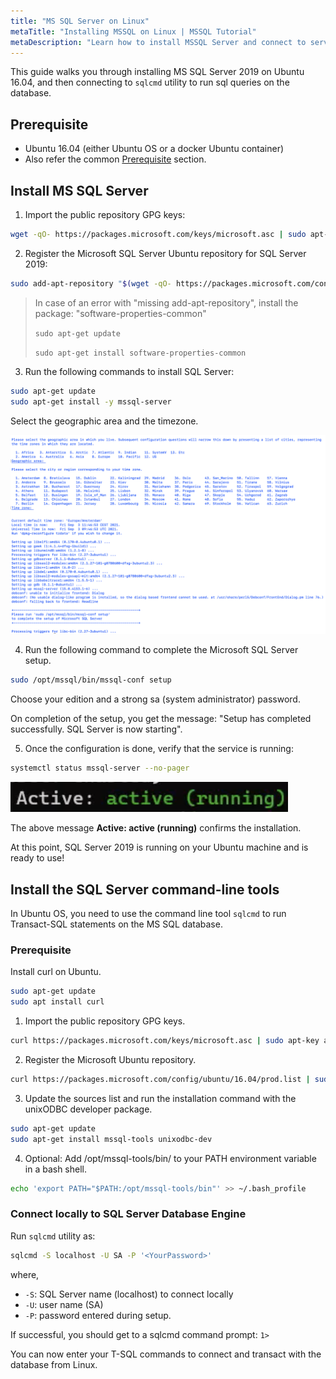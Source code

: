 ```yaml
---
title: "MS SQL Server on Linux"
metaTitle: "Installing MSSQL on Linux | MSSQL Tutorial"
metaDescription: "Learn how to install MSSQL Server and connect to server on Linux by following this step by step instructions guide"
---
```


This guide walks you through installing MS SQL Server 2019 on Ubuntu 16.04, and then connecting to `sqlcmd` utility to run sql queries on the database.

## Prerequisite

* Ubuntu 16.04 (either Ubuntu OS or a docker Ubuntu container)
* Also refer the common [Prerequisite](1-prerequisite.md) section.

## Install MS SQL Server

1. Import the public repository GPG keys:

```bash
wget -qO- https://packages.microsoft.com/keys/microsoft.asc | sudo apt-key add -
```

2. Register the Microsoft SQL Server Ubuntu repository for SQL Server 2019:

```bash
sudo add-apt-repository "$(wget -qO- https://packages.microsoft.com/config/ubuntu/16.04/mssql-server-2019.list)"
```

> In case of an error with "missing add-apt-repository", install the package: "software-properties-common"
>
> `sudo apt-get update`
>
> `sudo apt-get install software-properties-common`

3. Run the following commands to install SQL Server:

```bash
sudo apt-get update
sudo apt-get install -y mssql-server
```
Select the geographic area and the timezone.

![MS SQL installed on Linux](../../assets/linux/mssql-installed.png)

4. Run the following command to complete the Microsoft SQL Server setup.

```bash
sudo /opt/mssql/bin/mssql-conf setup
```

Choose your edition and a strong sa (system administrator) password.

On completion of the setup, you get the message: "Setup has completed successfully. SQL Server is now starting".

5. Once the configuration is done, verify that the service is running:

```bash
systemctl status mssql-server --no-pager
```

![MS SQL Server running](../../assets/linux/mssql-running.png)

The above message **Active: active (running)** confirms the installation.

At this point, SQL Server 2019 is running on your Ubuntu machine and is ready to use!

## Install the SQL Server command-line tools

In Ubuntu OS, you need to use the command line tool `sqlcmd` to run Transact-SQL statements on the MS SQL database.

### Prerequisite

Install curl on Ubuntu.

```bash
sudo apt-get update 
sudo apt install curl
```

1. Import the public repository GPG keys.

```bash
curl https://packages.microsoft.com/keys/microsoft.asc | sudo apt-key add -
```
2. Register the Microsoft Ubuntu repository.

```bash
curl https://packages.microsoft.com/config/ubuntu/16.04/prod.list | sudo tee /etc/apt/sources.list.d/msprod.list
```
3. Update the sources list and run the installation command with the unixODBC developer package. 
```bash
sudo apt-get update 
sudo apt-get install mssql-tools unixodbc-dev
```
4. Optional: Add /opt/mssql-tools/bin/ to your PATH environment variable in a bash shell.
```bash
echo 'export PATH="$PATH:/opt/mssql-tools/bin"' >> ~/.bash_profile
```

### Connect locally to SQL Server Database Engine

Run `sqlcmd` utility as:

```bash
sqlcmd -S localhost -U SA -P '<YourPassword>'
```

where,

* `-S`: SQL Server name (localhost) to connect locally
* `-U`: user name (SA)
* `-P`: password entered during setup.

If successful, you should get to a sqlcmd command prompt: `1>`

You can now enter your T-SQL commands to connect and transact with the database from Linux.
